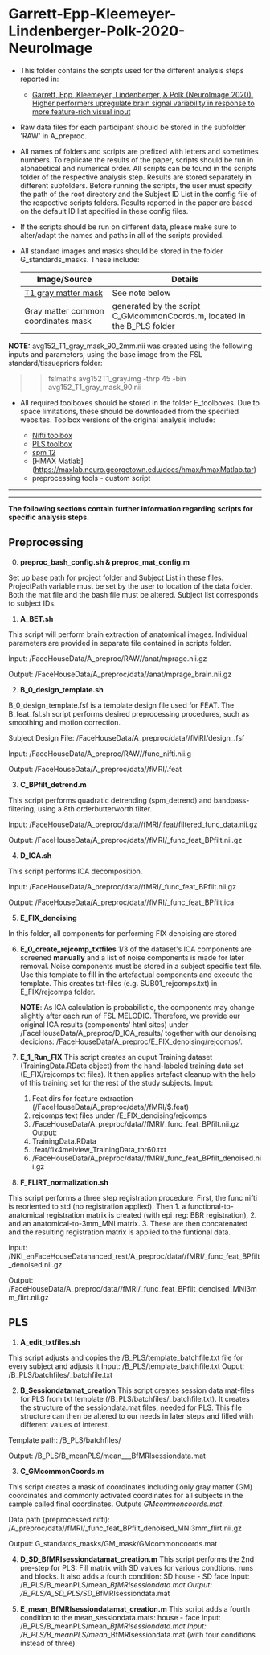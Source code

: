 # Garrett-Epp-Kleemeyer-Lindenberger-Polk-2020-NeuroImage


* This folder contains the scripts used for the different analysis steps reported in:

	* [Garrett, Epp, Kleemeyer, Lindenberger, & Polk (NeuroImage 2020). Higher performers upregulate brain signal variability in response to more feature-rich visual input](https://www.sciencedirect.com/science/article/pii/S1053811920303232)

* Raw data files for each participant should be stored in the subfolder 'RAW' in A_preproc.

* All names of folders and scripts are prefixed with letters and sometimes numbers. To replicate the results of the paper, scripts should be run in alphabetical and numerical order. All scripts can be found in the scripts folder of the respective analysis step. Results are stored separately in different subfolders. Before running the scripts, the user must specify the path of the root directory  and the Subject ID List in the config file of the respective scripts folders. Results reported in the paper are based on the default ID list specified in these config files.

* If the scripts should be run on different data, please make sure to alter/adapt the names and paths in all of the scripts provided. 

* All standard images and masks should be stored in the folder G_standards_masks. These include:

    | Image/Source | Details |
    | ------ | ------ |
    | [T1 gray matter mask](https://fsl.fmrib.ox.ac.uk/fsldownloads_registration) | See note below |
    | Gray matter common coordinates mask | generated by the script C_GMcommonCoords.m, located in the B_PLS folder |

**NOTE:** avg152_T1_gray_mask_90_2mm.nii was created using the following inputs and parameters, using the base image from the FSL standard/tissuepriors folder:

>> fslmaths avg152T1_gray.img -thrp 45 -bin avg152_T1_gray_mask_90.nii

* All required toolboxes should be stored in the folder E_toolboxes. Due to space limitations, these should be downloaded from the specified websites. Toolbox versions of the original analysis include:

    * [Nifti toolbox](https://de.mathworks.com/matlabcentral/fileexchange/8797-tools-for-nifti-and-analyze-image) 
    * [PLS toolbox](https://www.rotman-baycrest.on.ca/index.php?section=84) 
    * [spm 12](http://www.fil.ion.ucl.ac.uk/spm/)
    * [HMAX Matlab] (https://maxlab.neuro.georgetown.edu/docs/hmax/hmaxMatlab.tar)
	* preprocessing tools - custom script
---
---
**The following sections contain further information regarding scripts for specific analysis steps.**

## Preprocessing

0. **preproc_bash_config.sh & preproc_mat_config.m**

 Set up base path for project folder and Subject List in these files. ProjectPath variable must be set by the user to location of the data folder. Both the mat file and the bash file must be altered. Subject list corresponds to subject IDs. 

1. **A_BET.sh**

 This script will perform brain extraction of anatomical images. Individual parameters are provided in separate file contained in scripts folder.
 
 Input: /FaceHouseData/A_preproc/RAW/<ID>/anat/mprage.nii.gz
 
 Output: /FaceHouseData/A_preproc/data/<ID>/anat/mprage_brain.nii.gz

2. **B_0_design_template.sh**
 
 B_0_design_template.fsf is a template design file used for FEAT. The B_feat_fsl.sh script performs desired preprocessing procedures, such as smoothing and motion correction.
 
 Subject Design File: /FaceHouseData/A_preproc/data/<ID>/fMRI/design_<ID>.fsf
 
 Input: /FaceHouseData/A_preproc/RAW/<ID>/func_nifti.nii.g
 
 Output: /FaceHouseData/A_preproc/data/<ID>/fMRI/<ID>.feat

3. **C_BPfilt_detrend.m**
 
 This script performs quadratic detrending (spm_detrend) and bandpass-filtering, using a 8th orderbutterworth filter.
 
 Input: /FaceHouseData/A_preproc/data/<ID>/fMRI/<ID>.feat/filtered_func_data.nii.gz
 
 Output: /FaceHouseData/A_preproc/data/<ID>/fMRI/<ID>_func_feat_BPfilt.nii.gz
 
4. **D_ICA.sh**

 This script performs ICA decomposition. 

 Input: /FaceHouseData/A_preproc/data/<ID>/fMRI/<ID>_func_feat_BPfilt.nii.gz
 
 Output: /FaceHouseData/A_preproc/data/<ID>/fMRI/<ID>_func_feat_BPfilt.ica
 
5. **E_FIX_denoising**

 In this folder, all components for performing FIX denoising are stored

6. **E_0_create_rejcomp_txtfiles**
    1/3 of the dataset's ICA components are screened **manually** and a list of noise components is made for later removal. Noise components must be stored in a subject specific text file. Use this template to fill in the artefactual components and execute the template. This creates txt-files (e.g. SUB01_rejcomps.txt) in E_FIX/rejcomps folder. 
 
    **NOTE**: As ICA calculation is probabilistic, the components may change slightly after each run of FSL MELODIC. Therefore, we provide our original ICA results (components' html sites) under /FaceHouseData/A_preproc/D_ICA_results/ together with our denoising decicions: /FaceHouseData/A_preproc/E_FIX_denoising/rejcomps/. 

7. **E_1_Run_FIX**
    This script creates an ouput Training dataset (TrainingData.RData object) from the hand-labeled training data set (E_FIX/rejcomps txt files). It then applies artefact cleanup with the help of this training set for the rest of the study subjects.
    Input:  
    1. Feat dirs for feature extraction (/FaceHouseData/A_preproc/data/<ID>/fMRI/$<ID>.feat)
    2. rejcomps text files under /E_FIX_denoising/rejcomps
    3. /FaceHouseData/A_preproc/data/<ID>/fMRI/<ID>_func_feat_BPfilt.nii.gz
    Output: 
    1. TrainingData.RData 
    2. <ID>.feat/fix4melview_TrainingData_thr60.txt
    3. /FaceHouseData/A_preproc/data/<ID>/fMRI/<ID>_func_feat_BPfilt_denoised.nii.gz

  
8. **F_FLIRT_normalization.sh**

 This script performs a three step registration procedure. First, the func nifti is reoriented to std (no registration applied). Then 1. a functional-to-anatomical registration matrix is created (with epi_reg: BBR registration), 2. and an anatomical-to-3mm_MNI matrix. 3. These are then concatenated and the resulting registration matrix is applied to the funtional data.

 Input: /NKI_enFaceHouseDatahanced_rest/A_preproc/data/<ID>/fMRI/<ID>_func_feat_BPfilt_denoised.nii.gz
 
 Output: /FaceHouseData/A_preproc/data/<ID>/fMRI/<ID>_func_feat_BPfilt_denoised_MNI3mm_flirt.nii.gz

 
## PLS

1. **A_edit_txtfiles.sh**

 This script adjusts and copies the /B_PLS/template_batchfile.txt file for every subject and adjusts it
 Input: /B_PLS/template_batchfile.txt
 Ouput: /B_PLS/batchfiles/<ID>_batchfile.txt

2. **B_Sessiondatamat_creation**
 This script creates session data mat-files for PLS from txt template (/B_PLS/batchfiles/<ID>_batchfile.txt). It creates the structure of the sessiondata.mat files, needed for PLS. This file structure can then be altered to our needs in later steps and filled with different values of interest.

 Template path: /B_PLS/batchfiles/
 
 Output: /B_PLS/B_meanPLS/mean_<PROJECT>_<ID>_BfMRIsessiondata.mat 

3. **C_GMcommonCoords.m**

 This script creates a mask of coordinates including only gray matter (GM) coordinates and commonly activated coordinates for all subjects in the sample called final coordinates. Outputs _GMcommoncoords.mat_.

 Data path (preprocessed nifti): /A_preproc/data/<ID>/fMRI/<ID>_func_feat_BPfilt_denoised_MNI3mm_flirt.nii.gz
 
 Output: G_standards_masks/GM_mask/GMcommoncoords.mat

4. **D_SD_BfMRIsessiondatamat_creation.m**
This script performs the 2nd pre-step for PLS: Fill matrix with SD values for various condtions, runs and blocks. It also adds a fourth condition: SD house - SD face
Input: /B_PLS/B_meanPLS/mean_<PROJECT>_<ID>_BfMRIsessiondata.mat 
Output: /B_PLS/A_SD_PLS/SD_<PROJECT>_<ID>_BfMRIsessiondata.mat 

5. **E_mean_BfMRIsessiondatamat_creation.m**
This script adds a fourth condition to the mean_sessiondata.mats: house - face 
Input: /B_PLS/B_meanPLS/mean_<PROJECT>_<ID>_BfMRIsessiondata.mat 
Input: /B_PLS/B_meanPLS/mean_<PROJECT>_<ID>_BfMRIsessiondata.mat (with four conditions instead of three)